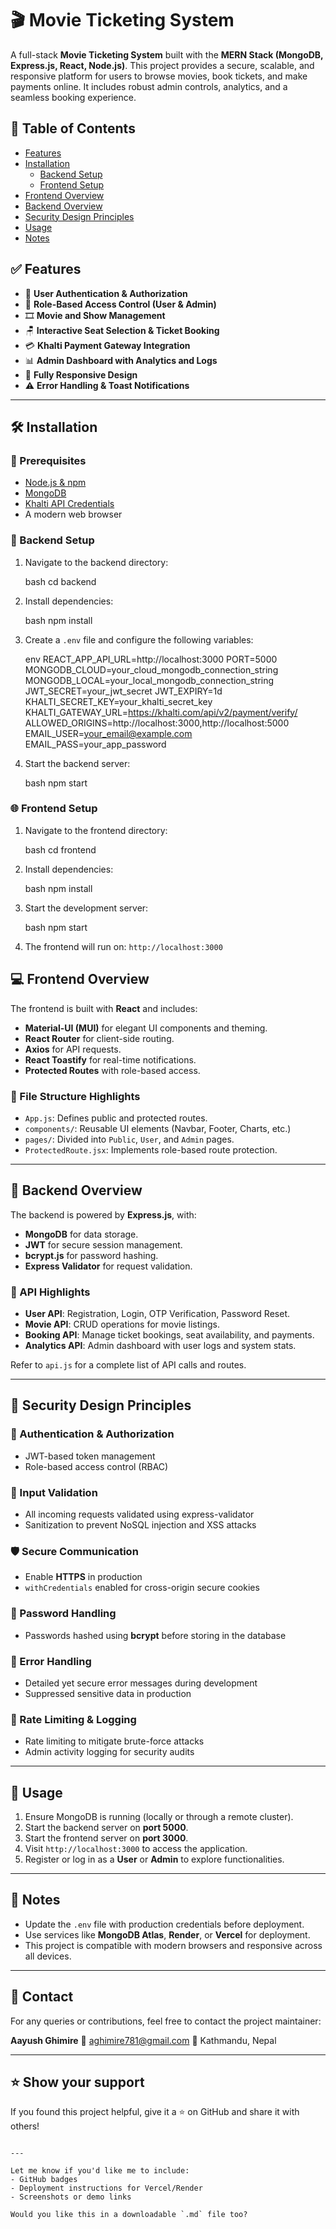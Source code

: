 
# 🎬 Movie Ticketing System

A full-stack **Movie Ticketing System** built with the **MERN Stack (MongoDB, Express.js, React, Node.js)**. This project provides a secure, scalable, and responsive platform for users to browse movies, book tickets, and make payments online. It includes robust admin controls, analytics, and a seamless booking experience.



## 📑 Table of Contents

- [Features](#features)
- [Installation](#installation)
  - [Backend Setup](#backend-setup)
  - [Frontend Setup](#frontend-setup)
- [Frontend Overview](#frontend-overview)
- [Backend Overview](#backend-overview)
- [Security Design Principles](#security-design-principles)
- [Usage](#usage)
- [Notes](#notes)


## ✅ Features

- 🔐 **User Authentication & Authorization**
- 👥 **Role-Based Access Control (User & Admin)**
- 🎞️ **Movie and Show Management**
- 🪑 **Interactive Seat Selection & Ticket Booking**
- 💳 **Khalti Payment Gateway Integration**
- 📊 **Admin Dashboard with Analytics and Logs**
- 📱 **Fully Responsive Design**
- ⚠️ **Error Handling & Toast Notifications**

---

## 🛠 Installation

### 🔧 Prerequisites

- [Node.js & npm](https://nodejs.org/)
- [MongoDB](https://www.mongodb.com/)
- [Khalti API Credentials](https://khalti.com/)
- A modern web browser


### 📁 Backend Setup

1. Navigate to the backend directory:

   bash
   cd backend


2. Install dependencies:

   bash
   npm install
   

3. Create a `.env` file and configure the following variables:

   env
   REACT_APP_API_URL=http://localhost:3000
   PORT=5000
   MONGODB_CLOUD=your_cloud_mongodb_connection_string
   MONGODB_LOCAL=your_local_mongodb_connection_string
   JWT_SECRET=your_jwt_secret
   JWT_EXPIRY=1d
   KHALTI_SECRET_KEY=your_khalti_secret_key
   KHALTI_GATEWAY_URL=https://khalti.com/api/v2/payment/verify/
   ALLOWED_ORIGINS=http://localhost:3000,http://localhost:5000
   EMAIL_USER=your_email@example.com
   EMAIL_PASS=your_app_password


4. Start the backend server:

   bash
   npm start
   



### 🌐 Frontend Setup

1. Navigate to the frontend directory:

   bash
   cd frontend


2. Install dependencies:

   bash
   npm install


3. Start the development server:

   bash
   npm start


4. The frontend will run on: `http://localhost:3000`



## 💻 Frontend Overview

The frontend is built with **React** and includes:

* **Material-UI (MUI)** for elegant UI components and theming.
* **React Router** for client-side routing.
* **Axios** for API requests.
* **React Toastify** for real-time notifications.
* **Protected Routes** with role-based access.

### 📂 File Structure Highlights

* `App.js`: Defines public and protected routes.
* `components/`: Reusable UI elements (Navbar, Footer, Charts, etc.)
* `pages/`: Divided into `Public`, `User`, and `Admin` pages.
* `ProtectedRoute.jsx`: Implements role-based route protection.

---

## 🧪 Backend Overview

The backend is powered by **Express.js**, with:

* **MongoDB** for data storage.
* **JWT** for secure session management.
* **bcrypt.js** for password hashing.
* **Express Validator** for request validation.

### 📌 API Highlights

* **User API**: Registration, Login, OTP Verification, Password Reset.
* **Movie API**: CRUD operations for movie listings.
* **Booking API**: Manage ticket bookings, seat availability, and payments.
* **Analytics API**: Admin dashboard with user logs and system stats.

Refer to `api.js` for a complete list of API calls and routes.

---

## 🔐 Security Design Principles

### 🔑 Authentication & Authorization

* JWT-based token management
* Role-based access control (RBAC)

### 🧹 Input Validation

* All incoming requests validated using express-validator
* Sanitization to prevent NoSQL injection and XSS attacks

### 🛡️ Secure Communication

* Enable **HTTPS** in production
* `withCredentials` enabled for cross-origin secure cookies

### 🔐 Password Handling

* Passwords hashed using **bcrypt** before storing in the database

### 🚨 Error Handling

* Detailed yet secure error messages during development
* Suppressed sensitive data in production

### 🧱 Rate Limiting & Logging

* Rate limiting to mitigate brute-force attacks
* Admin activity logging for security audits

---

## 🚀 Usage

1. Ensure MongoDB is running (locally or through a remote cluster).
2. Start the backend server on **port 5000**.
3. Start the frontend server on **port 3000**.
4. Visit `http://localhost:3000` to access the application.
5. Register or log in as a **User** or **Admin** to explore functionalities.

---

## 📌 Notes

* Update the `.env` file with production credentials before deployment.
* Use services like **MongoDB Atlas**, **Render**, or **Vercel** for deployment.
* This project is compatible with modern browsers and responsive across all devices.

---

## 📧 Contact

For any queries or contributions, feel free to contact the project maintainer:

**Aayush Ghimire**
📧 [aghimire781@gmail.com](mailto:aghimire781@gmail.com)
📍 Kathmandu, Nepal

---

## ⭐️ Show your support

If you found this project helpful, give it a ⭐ on GitHub and share it with others!

```

---

Let me know if you'd like me to include:
- GitHub badges
- Deployment instructions for Vercel/Render
- Screenshots or demo links

Would you like this in a downloadable `.md` file too?
```
